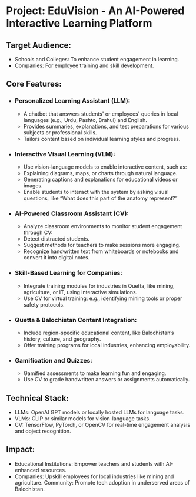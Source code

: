 # Project: EduVision - An AI-Powered Interactive Learning Platform
## Target Audience:
- Schools and Colleges: To enhance student engagement in learning.
- Companies: For employee training and skill development.

## Core Features:
 - ### Personalized Learning Assistant (LLM):
   - A chatbot that answers students' or employees' queries in local languages (e.g., Urdu, Pashto, Brahui) and English.
   - Provides summaries, explanations, and test preparations for various subjects or professional skills.
   - Tailors content based on individual learning styles and progress.

 - ### Interactive Visual Learning (VLM):
   - Use vision-language models to enable interactive content, such as:
   - Explaining diagrams, maps, or charts through natural language.
   - Generating captions and explanations for educational videos or images.
   - Enable students to interact with the system by asking visual questions, like “What does this part of the anatomy represent?”

 - ### AI-Powered Classroom Assistant (CV):
   - Analyze classroom environments to monitor student engagement through CV:
   - Detect distracted students.
   - Suggest methods for teachers to make sessions more engaging.
   - Recognize handwritten text from whiteboards or notebooks and convert it into digital notes.

 - ### Skill-Based Learning for Companies:
   - Integrate training modules for industries in Quetta, like mining, agriculture, or IT, using interactive simulations.
   - Use CV for virtual training: e.g., identifying mining tools or proper safety protocols.

 - ### Quetta & Balochistan Content Integration:
   - Include region-specific educational content, like Balochistan’s history, culture, and geography.
   - Offer training programs for local industries, enhancing employability.

 - ### Gamification and Quizzes:
   - Gamified assessments to make learning fun and engaging.
   - Use CV to grade handwritten answers or assignments automatically.

## Technical Stack:
- LLMs: OpenAI GPT models or locally hosted LLMs for language tasks.
- VLMs: CLIP or similar models for vision-language tasks.
- CV: TensorFlow, PyTorch, or OpenCV for real-time engagement analysis and object recognition.

## Impact:
- Educational Institutions: Empower teachers and students with AI-enhanced resources.
- Companies: Upskill employees for local industries like mining and agriculture.
    Community: Promote tech adoption in underserved areas of Balochistan.
